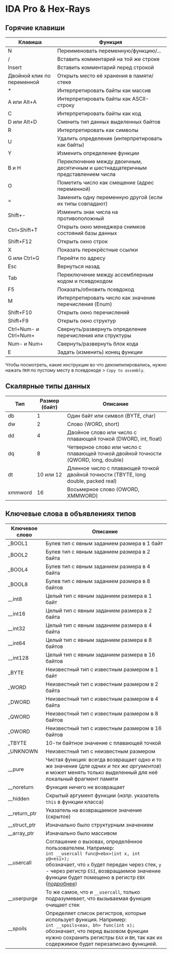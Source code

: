 # IDA Pro & Hex-Rays

## Горячие клавиши

| Клавиша                    | Функция                                                      |
| -------------------------- | ------------------------------------------------------------ |
| N                          | Переименовать переменную/функцию/...                         |
| /                          | Вставить комментарий на той же строке                        |
| Insert                     | Вставить комментарий перед строкой                           |
| Двойной клик по переменной | Открыть место её хранения в памяти/стеке                     |
| *                          | Интерпретировать байты как массив                            |
| A или Alt+A                | Интерпретировать байты как ASCII-строку                      |
| C                          | Интерпретировать байты как код                               |
| D или Alt+D                | Сменить тип данных выделенных байтов                         |
| R                          | Интерпретировать как символы                                 |
| U                          | Удалить определение (интерпретировать как байты)             |
| Y                          | Изменить определение функции                                 |
| B и H                      | Переключение между двоичным, десятичным и шестнадцатеричным представлением числа |
| O                          | Пометить число как смещение (адрес переменной)               |
| =                          | Заменить одну переменную другой (если их типы совпадают)     |
| Shift+-                    | Изменить знак числа на противоположный                       |
| Ctrl+Shift+T               | Открыть окно менеджера снимков состояний базы данных         |
| Shift+F12                  | Открыть окно строк                                           |
| X                          | Показать перекрёстные ссылки                                 |
| G или Ctrl+G               | Перейти по адресу                                            |
| Esc                        | Вернуться назад                                              |
| Tab                        | Переключение между ассемблерным кодом и псевдокодом          |
| F5                         | Показать/обновить псевдокод                                  |
| M                          | Интерпретировать число как значение перечисления (Enum)      |
| Shift+F10                  | Открыть окно перечислений                                    |
| Shift+F9                   | Открыть окно структур                                        |
| Ctrl+Num- и Ctrl+Num+      | Свернуть/развернуть определение перечисления или структуры   |
| Num- и Num+                | Свернуть/развернуть блок кода                                |
| E                          | Задать (изменить) конец функции                              |

Чтобы посмотреть, какие инструкции во что декомпилировались, нужно нажать `ПКМ` по пустому месту в псевдокоде > `Copy to assembly`.



## Скалярные типы данных

| Тип     | Размер (байт) | Описание                                                     |
| ------- | ------------- | ------------------------------------------------------------ |
| db      | 1             | Один байт или символ (BYTE, char)                            |
| dw      | 2             | Слово (WORD, short)                                          |
| dd      | 4             | Двойное слово или число с плавающей точкой (DWORD, int, float) |
| dq      | 8             | Четверное слово или число с плавающей точкой двойной точности (QWORD, long, double) |
| dt      | 10 или 12     | Длинное число с плавающей точкой двойной точности (TBYTE, long double, packed real) |
| xmmword | 16            | Восьмерное слово (OWORD, XMMWORD)                            |



## Ключевые слова в объявлениях типов

| Ключевое слово | Описание                                                     |
| -------------- | ------------------------------------------------------------ |
| _BOOL1         | Булев тип с явным заданием размера в 1 байт                  |
| _BOOL2         | Булев тип с явным заданием размера в 2 байта                 |
| _BOOL4         | Булев тип с явным заданием размера в 4 байта                 |
| _BOOL8         | Булев тип с явным заданием размера в 8 байтов                |
| __int8         | Целый тип с явным заданием размера в 1 байт                  |
| __int16        | Целый тип с явным заданием размера в 2 байта                 |
| __int32        | Целый тип с явным заданием размера в 4 байта                 |
| __int64        | Целый тип с явным заданием размера в 8 байтов                |
| __int128       | Целый тип с явным заданием размера в 16 байтов               |
| _BYTE          | Неизвестный тип с известным размером в 1 байт                |
| _WORD          | Неизвестный тип с известным размером в 2 байта               |
| _DWORD         | Неизвестный тип с известным размером в 4 байта               |
| _QWORD         | Неизвестный тип с известным размером в 8 байтов              |
| _OWORD         | Неизвестный тип с известным размером в 16 байтов             |
| _TBYTE         | 10-ти байтное значение с плавающей точкой                    |
| _UNKNOWN       | Неизвестный тип с неизвестным размером                       |
| __pure         | Чистая функция: всегда возвращает одно и то же значение (*для одних и тех же аргументов*) и может менять только выделенный для неё локальный фрагмент памяти |
| __noreturn     | Функция ничего не возвращает                                 |
| __hidden       | Скрытый аргумент функции (*напр*. указатель `this` в функции класса) |
| __return_ptr   | Указатель на возвращаемое значение (скрытое)                 |
| __struct_ptr   | Изначально было структурным значением                        |
| __array_ptr    | Изначально было массивом                                     |
| __usercall     | Соглашение о вызовах, определённое пользователем. Например:<br /> `int __usercall func@<ebx>(int x, int y@<esi>);`<br />обозначает, что `x` будет передан через стек, `y` - через регистр `ESI`, возвращаемое значение функции будет помещено в регистр `EBX ` ([подробнее](https://www.hex-rays.com/products/ida/support/idadoc/1361.shtml)) |
| __userpurge    | То же самое, что и `__usercall`, только подразумевает, что вызываемая функция очищает стек |
| __spoils       | Определяет список регистров, которые использует функция. Например:<br />`int __spoils<eax, bh> func(int x);`<br />обозначает, что перед вызовом функции нужно сохранить регистры `EAX` и `BH`, так как их содержимое будет перезаписано функцией. |

